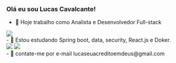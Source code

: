 ### Olá eu sou Lucas Cavalcante!

- 🔭 Hoje trabalho como Analista e Desenvolvedor Full-stack
<div>
  <img src="https://cdn.jsdelivr.net/gh/devicons/devicon/icons/java/java-original-wordmark.svg" />
</div>
- 🌱 Estou estudando Spring boot, data, security, React.js e Doker.
<div>
  <link rel="stylesheet" href="https://cdn.jsdelivr.net/gh/devicons/devicon@v2.15.1/devicon.min.css">
  <img src="https://cdn.jsdelivr.net/gh/devicons/devicon/icons/docker/docker-original-wordmark.svg" />
  <img src="https://cdn.jsdelivr.net/gh/devicons/devicon/icons/react/react-original-wordmark.svg" />
  
</div>
- 💬 contate-me por e-mail lucaseuacreditoemdeus@gmail.com
